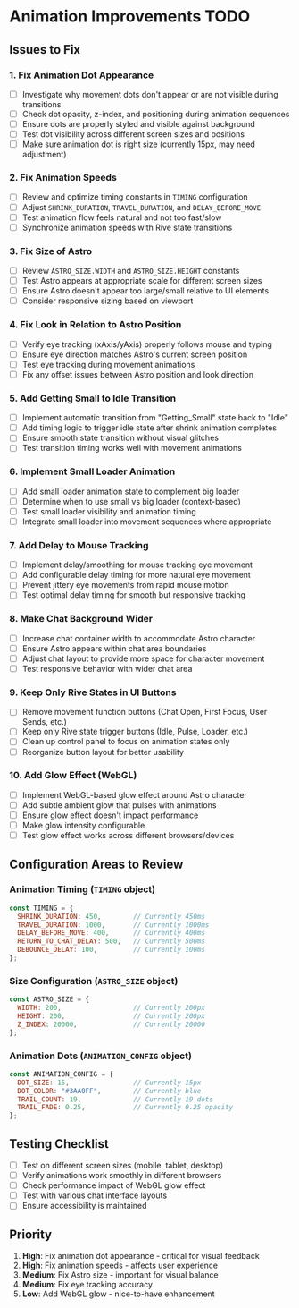 # Animation Improvements TODO

## Issues to Fix

### 1. Fix Animation Dot Appearance
- [ ] Investigate why movement dots don't appear or are not visible during transitions
- [ ] Check dot opacity, z-index, and positioning during animation sequences
- [ ] Ensure dots are properly styled and visible against background
- [ ] Test dot visibility across different screen sizes and positions
- [ ] Make sure animation dot is right size (currently 15px, may need adjustment)

### 2. Fix Animation Speeds
- [ ] Review and optimize timing constants in `TIMING` configuration
- [ ] Adjust `SHRINK_DURATION`, `TRAVEL_DURATION`, and `DELAY_BEFORE_MOVE`
- [ ] Test animation flow feels natural and not too fast/slow
- [ ] Synchronize animation speeds with Rive state transitions

### 3. Fix Size of Astro
- [ ] Review `ASTRO_SIZE.WIDTH` and `ASTRO_SIZE.HEIGHT` constants
- [ ] Test Astro appears at appropriate scale for different screen sizes
- [ ] Ensure Astro doesn't appear too large/small relative to UI elements
- [ ] Consider responsive sizing based on viewport

### 4. Fix Look in Relation to Astro Position
- [ ] Verify eye tracking (xAxis/yAxis) properly follows mouse and typing
- [ ] Ensure eye direction matches Astro's current screen position
- [ ] Test eye tracking during movement animations
- [ ] Fix any offset issues between Astro position and look direction

### 5. Add Getting Small to Idle Transition
- [ ] Implement automatic transition from "Getting_Small" state back to "Idle"
- [ ] Add timing logic to trigger idle state after shrink animation completes
- [ ] Ensure smooth state transition without visual glitches
- [ ] Test transition timing works well with movement animations

### 6. Implement Small Loader Animation
- [ ] Add small loader animation state to complement big loader
- [ ] Determine when to use small vs big loader (context-based)
- [ ] Test small loader visibility and animation timing
- [ ] Integrate small loader into movement sequences where appropriate

### 7. Add Delay to Mouse Tracking
- [ ] Implement delay/smoothing for mouse tracking eye movement
- [ ] Add configurable delay timing for more natural eye movement
- [ ] Prevent jittery eye movements from rapid mouse motion
- [ ] Test optimal delay timing for smooth but responsive tracking

### 8. Make Chat Background Wider
- [ ] Increase chat container width to accommodate Astro character
- [ ] Ensure Astro appears within chat area boundaries 
- [ ] Adjust chat layout to provide more space for character movement
- [ ] Test responsive behavior with wider chat area

### 9. Keep Only Rive States in UI Buttons
- [ ] Remove movement function buttons (Chat Open, First Focus, User Sends, etc.)
- [ ] Keep only Rive state trigger buttons (Idle, Pulse, Loader, etc.)
- [ ] Clean up control panel to focus on animation states only
- [ ] Reorganize button layout for better usability

### 10. Add Glow Effect (WebGL)
- [ ] Implement WebGL-based glow effect around Astro character
- [ ] Add subtle ambient glow that pulses with animations
- [ ] Ensure glow effect doesn't impact performance
- [ ] Make glow intensity configurable
- [ ] Test glow effect works across different browsers/devices

## Configuration Areas to Review

### Animation Timing (`TIMING` object)
```javascript
const TIMING = {
  SHRINK_DURATION: 450,        // Currently 450ms
  TRAVEL_DURATION: 1000,       // Currently 1000ms  
  DELAY_BEFORE_MOVE: 400,      // Currently 400ms
  RETURN_TO_CHAT_DELAY: 500,   // Currently 500ms
  DEBOUNCE_DELAY: 100,         // Currently 100ms
};
```

### Size Configuration (`ASTRO_SIZE` object)
```javascript
const ASTRO_SIZE = {
  WIDTH: 200,                  // Currently 200px
  HEIGHT: 200,                 // Currently 200px
  Z_INDEX: 20000,              // Currently 20000
};
```

### Animation Dots (`ANIMATION_CONFIG` object)
```javascript
const ANIMATION_CONFIG = {
  DOT_SIZE: 15,                // Currently 15px
  DOT_COLOR: "#3AA0FF",        // Currently blue
  TRAIL_COUNT: 19,             // Currently 19 dots
  TRAIL_FADE: 0.25,            // Currently 0.25 opacity
};
```

## Testing Checklist
- [ ] Test on different screen sizes (mobile, tablet, desktop)
- [ ] Verify animations work smoothly in different browsers
- [ ] Check performance impact of WebGL glow effect
- [ ] Test with various chat interface layouts
- [ ] Ensure accessibility is maintained

## Priority
1. **High**: Fix animation dot appearance - critical for visual feedback
2. **High**: Fix animation speeds - affects user experience
3. **Medium**: Fix Astro size - important for visual balance
4. **Medium**: Fix eye tracking accuracy
5. **Low**: Add WebGL glow - nice-to-have enhancement